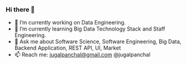 ### Hi there 👋

- 🔭 I’m currently working on Data Engineering.
- 🌱 I’m currently learning Big Data Technology Stack and Staff Engineering.
- 💬 Ask me about Software Science, Software Engineering, Big Data, Backend Application, REST API, UI, Market
- 📫 Reach me: jugalpanchal@gmail.com @jugalpanchal


<!--
**jugalpanchal/jugalpanchal** is a ✨ _special_ ✨ repository because its `README.md` (this file) appears on your GitHub profile.

Here are some ideas to get you started:

- 🔭 I’m currently working on lead the team through technical requirements and challenges.
- 🌱 I’m currently learning ...
- 👯 I’m looking to collaborate on ...
- 🤔 I’m looking for help with ...
- 💬 Ask me about ...
- 📫 How to reach me: ...
- 😄 Pronouns: ...
- ⚡ Fun fact: ...
-->
